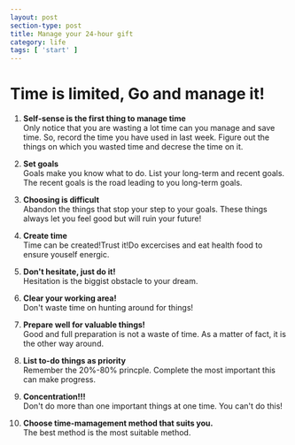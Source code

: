 ```yaml
---
layout: post
section-type: post
title: Manage your 24-hour gift
category: life
tags: [ 'start' ]
---
```

# Time is limited, Go and manage it!
1. **Self-sense is the first thing to manage time**   
  Only notice that you are wasting a lot time can you manage and save time. So, record the time you have used in last week. Figure out the things on which you wasted time and decrese the time on it.

2. **Set goals**  
  Goals make you know what to do. List your long-term and recent goals. The recent goals is the road leading to you long-term goals.

3. **Choosing is difficult**  
  Abandon the things that stop your step to your goals. These things always let you feel good but will ruin your future!

4. **Create time**  
  Time can be created!Trust it!Do excercises and eat health food to ensure youself energic.

5. **Don't hesitate, just do it!**  
  Hesitation is the biggist obstacle to your dream.

6. **Clear your working area!**  
  Don't waste time on hunting around for things!

7. **Prepare well for valuable things!**  
  Good and full preparation is not a waste of time. As a matter of fact, it is the other way around.

8. **List to-do things as priority**  
  Remember the 20%-80% princple. Complete the most important this can make progress.

9. **Concentration!!!**  
  Don't do more than one important things at one time. You can't do this!

10. **Choose time-mamagement method that suits you.**  
  The best method is the most suitable method.
